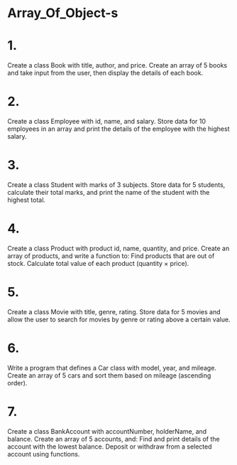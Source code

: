 # Array_Of_Object-s

# 1. 
Create a class Book with title, author, and price. Create an array of 5 books and take input from the user, then display the details of each book.

# 2.
Create a class Employee with id, name, and salary. Store data for 10 employees in an array and print the details of the employee with the highest salary.

# 3.
Create a class Student with marks of 3 subjects. Store data for 5 students, calculate their total marks, and print the name of the student with the highest total.

# 4.
Create a class Product with product id, name, quantity, and price. Create an array of products, and write a function to:
Find products that are out of stock.
Calculate total value of each product (quantity × price).

# 5.
Create a class Movie with title, genre, rating. Store data for 5 movies and allow the user to search for movies by genre or rating above a certain value.

# 6.
Write a program that defines a Car class with model, year, and mileage. Create an array of 5 cars and sort them based on mileage (ascending order).

# 7.
Create a class BankAccount with accountNumber, holderName, and balance. Create an array of 5 accounts, and:
Find and print details of the account with the lowest balance.
Deposit or withdraw from a selected account using functions.

